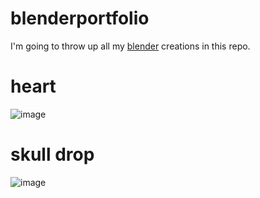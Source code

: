 # blenderportfolio
I'm going to throw up all my [blender](https://www.blender.org/) creations in this repo.


# heart
![image](https://github.com/tacocabeza/blenderportfolio/blob/main/heart%20(2).gif)

# skull drop

![image](https://github.com/tacocabeza/blenderportfolio/blob/main/skull%20drop.gif)


